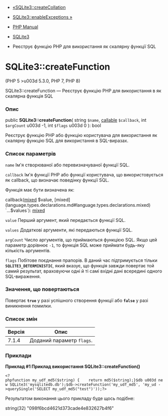 - [«SQLite3::createCollation](sqlite3.createcollation.md)
- [SQLite3::enableExceptions »](sqlite3.enableexceptions.md)

- [PHP Manual](index.md)
- [SQLite3](class.sqlite3.md)
- Реєструє функцію PHP для використання як скалярну
функції SQL

# SQLite3::createFunction

(PHP 5 \>u003d 5.3.0, PHP 7, PHP 8)

SQLite3::createFunction — Реєструє функцію PHP для використання в
як скалярна функція SQL

### Опис

public **SQLite3::createFunction**(
string `$name`,
[callable](language.types.callable.md) `$callback`,
int `$argCount` u003d -1,
int `$flags` u003d 0
): bool

Реєструє функцію PHP або функцію користувача для використання
як скалярну функцію SQL для використання в SQL-виразах.

### Список параметрів

`name`
Ім'я створюваної або перевизначуваної функції SQL.

`callback`
Ім'я функції PHP або функції користувача, що використовується як
callback, що визначає поведінку функції SQL.

Функція має бути визначена як:

callback([mixed](language.types.declarations.md#language.types.declarations.mixed)
$value,
[mixed](language.types.declarations.md#language.types.declarations.mixed)
`...$values`):
[mixed](language.types.declarations.md#language.types.declarations.mixed)

`value`
Перший аргумент, який передається функції SQL.

`values`
Додаткові аргументи, які передаються функції SQL.

`argCount`
Число аргументів, що приймаються функцією SQL. Якщо цей параметр дорівнює
`-1`, то функція SQL може приймати будь-яку кількість аргументів.

`flags`
Побітове поєднання прапорів. В даний час підтримується тільки
**`SQLITE3_DETERMINISTIC`**, який вказує, що функція завжди
повертає той самий результат, враховуючи одні й ті самі вхідні дані
всередині одного SQL-вираження.

### Значення, що повертаються

Повертає **`true`** у разі успішного створення функції або
**`false`** у разі виникнення помилки.

### Список змін

| Версія | Опис |
|--------|----------------------------|
| 7.1.4 | Доданий параметр `flags`. |

### Приклади

**Приклад #1 Приклад використання **SQLite3::createFunction()****

` <?phpfunction my_udf_md5($string) {    return md5($string);}$db u003d new SQLite3('mysqlitedb.db');$db->createFunction('my_udf_md5', 'my_ud ->querySingle('SELECT my_udf_md5("test")'));?> `

Результатом виконання цього прикладу буде щось подібне:

string(32) "098f6bcd4621d373cade4e832627b4f6"
